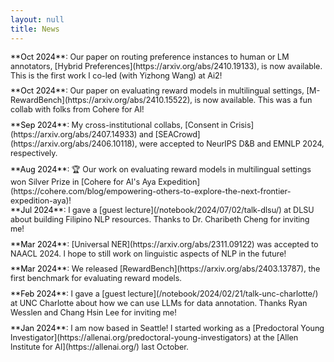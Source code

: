 ```yaml
---
layout: null
title: News
---
```


<style>
.news-item {
  margin-bottom: 0.7em;
}
.news-item p {
  font-size: 0.9em;
  margin: 0;
  /* color: #828282; */
}
.news-item .date {
  color: #000000;
}
/* .news-item a {
  color: #828282; 
  text-decoration: underline;
} */
</style>

<div class="news-item">
<p><span class="date">**Oct 2024**</span>: Our paper on routing preference instances to human or LM annotators, [Hybrid Preferences](https://arxiv.org/abs/2410.19133), is now available. This is the first work I co-led (with Yizhong Wang) at Ai2!</p>
</div>

<div class="news-item">
<p><span class="date">**Oct 2024**</span>: Our paper on evaluating reward models in multilingual settings, [M-RewardBench](https://arxiv.org/abs/2410.15522), is now available. This was a fun collab with folks from Cohere for AI!</p>
</div>

<div class="news-item">
<p><span class="date">**Sep 2024**</span>: My cross-institutional collabs, [Consent in Crisis](https://arxiv.org/abs/2407.14933) and [SEACrowd](https://arxiv.org/abs/2406.10118), were accepted to NeurIPS D&B and EMNLP 2024, respectively.</p>
</div>

<div class="news-item">
<p><span class="date">**Aug 2024**</span>: 🏆 Our work on evaluating reward models in multilingual settings won Silver Prize in [Cohere for AI's Aya Expedition](https://cohere.com/blog/empowering-others-to-explore-the-next-frontier-expedition-aya)!</p>
<p><span class="date">**Jul 2024**</span>: I gave a [guest lecture](/notebook/2024/07/02/talk-dlsu/) at DLSU about building Filipino NLP resources. Thanks to Dr. Charibeth Cheng for inviting me!</p>
</div>

<div class="news-item">
<p><span class="date">**Mar 2024**</span>: [Universal NER](https://arxiv.org/abs/2311.09122) was accepted to NAACL 2024. I hope to still work on linguistic aspects of NLP in the future!</p>
</div>

<div class="news-item">
<p><span class="date">**Mar 2024**</span>: We released [RewardBench](https://arxiv.org/abs/2403.13787), the first benchmark for evaluating reward models.</p>
</div>

<div class="news-item">
<p><span class="date">**Feb 2024**</span>: I gave a [guest lecture](/notebook/2024/02/21/talk-unc-charlotte/) at UNC Charlotte about how we can use LLMs for data annotation. Thanks Ryan Wesslen and Chang Hsin Lee for inviting me!</p>
</div>

<div class="news-item">
<p><span class="date">**Jan 2024**</span>: I am now based in Seattle! I started working as a [Predoctoral Young Investigator](https://allenai.org/predoctoral-young-investigators) at the [Allen Institute for AI](https://allenai.org/) last October.</p>
</div>
